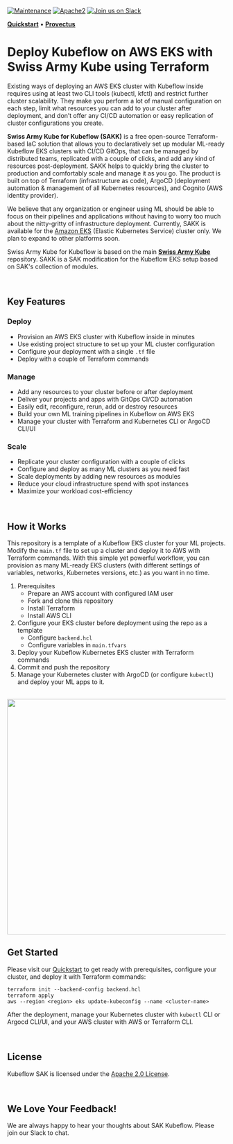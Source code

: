 [![Maintenance](https://img.shields.io/maintenance/yes/2020?style=for-the-badge)]()
[![Apache2](https://img.shields.io/badge/license-Apache2-green.svg?style=for-the-badge)](https://www.apache.org/licenses/LICENSE-2.0)
[![Join us on Slack](https://img.shields.io/badge/%20-Join%20us%20on%20Slack-blue?style=for-the-badge&logo=slack&labelColor=5c5c5c)](https://join.slack.com/t/sak-kubeflow/shared_invite/)

<!-- Swiss-Army-Kube_README -->
**[Quickstart](./QUICKSTART.md)** • **[Provectus](https://provectus.com/)**

# Deploy Kubeflow on AWS EKS with Swiss Army Kube using Terraform

Existing ways of deploying an AWS EKS cluster with Kubeflow inside requires using at least two CLI tools (kubectl, kfctl) and restrict further cluster scalability. They make you perform a lot of manual configuration on each step, limit what resources you can add to your cluster after deployment, and don’t offer any CI/CD automation or easy replication of cluster configurations you create.  

**Swiss Army Kube for Kubeflow (SAKK)** is a free open-source Terraform-based IaC solution that allows you to declaratively set up modular ML-ready Kubeflow EKS clusters with CI/CD GitOps, that can be managed by distributed teams, replicated with a couple of clicks, and add any kind of resources post-deployment. SAKK helps to quickly bring the cluster to production and comfortably scale and manage it as you go. The product is built on top of Terraform (infrastructure as code), ArgoCD (deployment automation & management of all Kubernetes resources), and Cognito (AWS identity provider). 
    
We believe that any organization or engineer using ML should be able to focus on their pipelines and applications without having to worry too much about the nitty-gritty of infrastructure deployment. Currently, SAKK is available for the [Amazon EKS](https://aws.amazon.com/eks/) (Elastic Kubernetes Service) cluster only. We plan to expand to other platforms soon.

Swiss Army Kube for Kubeflow is based on the main [**Swiss Army Kube**](https://github.com/provectus/swiss-army-kube) repository. SAKK is a SAK modification for the Kubeflow EKS setup based on SAK's collection of modules.

<br>

## Key Features

### Deploy

* Provision an AWS EKS cluster with Kubeflow inside in minutes
* Use existing project structure to set up your ML cluster configuration
* Configure your deployment with a single `.tf` file
* Deploy with a couple of Terraform commands

### Manage

* Add any resources to your cluster before or after deployment
* Deliver your projects and apps with GitOps CI/CD automation
* Easily edit, reconfigure, rerun, add or destroy resources  
* Build your own ML training pipelines in Kubeflow on AWS EKS
* Manage your cluster with Terraform and Kubernetes CLI or ArgoCD CLI/UI

### Scale

* Replicate your cluster configuration with a couple of clicks   
* Configure and deploy as many ML clusters as you need fast 
* Scale deployments by adding new resources as modules
* Reduce your cloud infrastructure spend with spot instances 
* Maximize your workload cost-efficiency 

<br>

## How it Works

This repository is a template of a Kubeflow EKS cluster for your ML projects. Modify the `main.tf` file to set up a cluster and deploy it to AWS with Terraform commands. With this simple yet powerful workflow, you can provision as many ML-ready EKS clusters (with different settings of variables, networks, Kubernetes versions, etc.) as you want in no time.

1. Prerequisites
   + Prepare an AWS account with configured IAM user
   + Fork and clone this repository
   + Install Terraform
   + Install AWS CLI
2. Configure your EKS cluster before deployment using the repo as a template
   + Configure `backend.hcl` 
   + Configure variables in `main.tfvars` 
3. Deploy your Kubeflow Kubernetes EKS cluster with Terraform commands
4. Commit and push the repository
5. Manage your Kubernetes cluster with ArgoCD (or configure `kubectl`) and deploy your ML apps to it.  

<br>

<img src="./images/SAKK-kufeflow.gif" width="1000" height="543" />

<br>

## Get Started

Please visit our [Quickstart](./QUICKSTART.md) to get ready with prerequisites, configure your cluster, and deploy it with Terraform commands:

``` 
terraform init --backend-config backend.hcl
terraform apply
aws --region <region> eks update-kubeconfig --name <cluster-name>
```  
After the deployment, manage your Kubernetes cluster with `kubectl` CLI or Argocd CLI/UI, and your AWS cluster with AWS or Terraform CLI. 

<br>

## License

Kubeflow SAK is licensed under the [Apache 2.0 License](https://www.apache.org/licenses/LICENSE-2.0.txt).

<br>

## We Love Your Feedback!

We are always happy to hear your thoughts about SAK Kubeflow. Please join our Slack to chat. 
